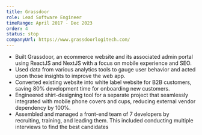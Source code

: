 ```yaml
---
title: Grassdoor
role: Lead Software Engineer
timeRange: April 2017 - Dec 2023
order: 4
status: stop
companyUrl: https://www.grassdoorlogitech.com/
---
```


<!--StartFragment-->

- Built Grassdoor, an ecommerce website and its associated admin portal using ReactJS and NextJS with a focus on mobile experience and SEO.
- Used data from various analytics tools to gauge user behavior and acted upon those insights to improve the web app.
- Converted existing website into white label website for B2B customers, saving 80% development time for onboarding new customers.
- Engineered shirt-designing tool for a separate project that seamlessly integrated with mobile phone covers and cups, reducing external vendor dependency by 100%.
- Assembled and managed a front-end team of 7 developers by recruiting, training, and leading them. This included conducting multiple interviews to find the best candidates

<!--EndFragment-->
